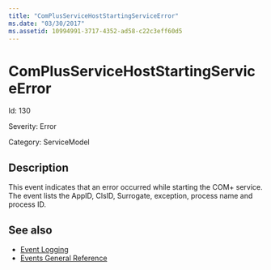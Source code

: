 ```yaml
---
title: "ComPlusServiceHostStartingServiceError"
ms.date: "03/30/2017"
ms.assetid: 10994991-3717-4352-ad58-c22c3eff60d5
---
```

# ComPlusServiceHostStartingServiceError

Id: 130  
  
 Severity: Error  
  
 Category: ServiceModel  
  
## Description  

 This event indicates that an error occurred while starting the COM+ service. The event lists the AppID, ClsID, Surrogate, exception, process name and process ID.  
  
## See also

- [Event Logging](index.md)
- [Events General Reference](events-general-reference.md)
